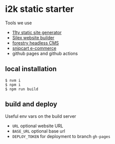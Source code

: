 # i2k static starter

Tools we use

* [11ty static site generator](https://www.11ty.dev/) 
* [Silex website builder](https://www.silex.me)
* [forestry headless CMS](https://forestry.io/)
* [snipcart e-commerce](https://snipcart.com/)
* github pages and github actions

## local installation

```
$ nvm i
$ npm i
$ npm run build
```

## build and deploy

Useful env vars on the build server

* `URL` optional website URL
* `BASE_URL` optional base url
* `DEPLOY_TOKEN` for deployment to branch `gh-pages`

